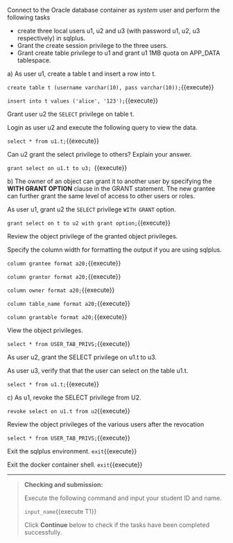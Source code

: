 Connect to the Oracle database container as *system* user and perform the following tasks

* create  three local users u1, u2 and u3 (with password u1, u2, u3 respectively) in sqlplus. 
* Grant the create session privilege to the three users. 
* Grant create table privilege to u1 and grant u1 1MB quota on APP_DATA tablespace.


a) As user u1, create a table t and insert a row into t.

`create table t (username varchar(10), pass varchar(10));`{{execute}}

`insert into t values ('alice', '123');`{{execute}}


Grant user u2 the `SELECT` privilege on table t.


Login as user u2 and execute the following query to view the data.

`select * from u1.t;`{{execute}}


Can u2 grant the select privilege to others?  Explain your answer.

`grant select on u1.t to u3; `{{execute}}
 
 
b) The owner of an object can grant it to another user by specifying the **WITH GRANT OPTION** clause in the GRANT statement. 
The new grantee can further grant the same level of access to other users or roles.

As user u1, grant u2 the `SELECT` privilege `WITH GRANT` option.

`grant select on t to u2 with grant option;`{{execute}}


Review the object privilege of the granted object privileges.

Specify  the column width for formatting the output if you are using sqlplus.

`column grantee format a20;`{{execute}}

`column grantor format a20;`{{execute}}

`column owner format a20;`{{execute}}

`column table_name format a20;`{{execute}}

`column grantable format a20;`{{execute}}


View the object privileges.

`select * from USER_TAB_PRIVS;`{{execute}}



As user u2, grant the SELECT privilege on u1.t to u3.


As user u3, verify that that the user can select on the table u1.t.


`select * from u1.t;`{{execute}}


c) As u1, revoke the SELECT privilege from U2.

`revoke select on u1.t from u2`{{execute}}

Review the object privileges of the various users after the revocation

`select * from USER_TAB_PRIVS;`{{execute}}


Exit the sqlplus environment.
`exit`{{execute}}


Exit the docker container shell.
`exit`{{execute}}


- - -

> **Checking and submission:**
>
> Execute the following command and input your student ID and name.
> 
> `input_name`{{execute T1}}
>
> Click **Continue** below to check if the tasks have been completed successfully.
>
>

